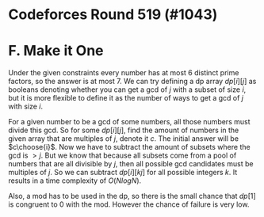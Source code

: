 # Codeforces Round 519 (#1043)

# F. Make it One
Under the given constraints every number has at most $6$ distinct prime factors, so the answer is at most $7$. We can try defining a dp array $dp[i][j]$ as booleans denoting whether you can get a gcd of $j$ with a subset of size $i$, but it is more flexible to define it as the number of ways to get a gcd of $j$ with size $i$.

For a given number to be a gcd of some numbers, all those numbers must divide this gcd. So for some $dp[i][j]$, find the amount of numbers in the given array that are multiples of $j$, denote it $c$. The initial answer will be $c\choose{i}$. Now we have to subtract the amount of subsets where the gcd is $>j$. But we know that because all subsets come from a pool of numbers that are all divisible by $j$, then all possible gcd candidates must be multiples of $j$. So we can subtract $dp[i][kj]$ for all possible integers $k$. It results in a time complexity of $O(NlogN)$.

Also, a mod has to be used in the dp, so there is the small chance that $dp[1]$ is congruent to $0$ with the mod. However the chance of failure is very low.